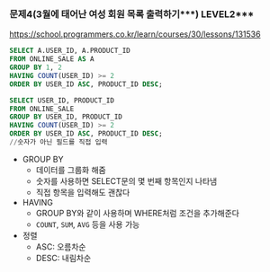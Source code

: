 ### 문제4(3월에 태어난 여성 회원 목록 출력하기***) LEVEL2***

https://school.programmers.co.kr/learn/courses/30/lessons/131536

```sql
SELECT A.USER_ID, A.PRODUCT_ID
FROM ONLINE_SALE AS A
GROUP BY 1, 2
HAVING COUNT(USER_ID) >= 2
ORDER BY USER_ID ASC, PRODUCT_ID DESC;
```

```sql
SELECT USER_ID, PRODUCT_ID
FROM ONLINE_SALE
GROUP BY USER_ID, PRODUCT_ID
HAVING COUNT(USER_ID) >= 2
ORDER BY USER_ID ASC, PRODUCT_ID DESC;
//숫자가 아닌 필드를 직접 입력
```

- GROUP BY
    - 데이터를 그룹화 해줌
    - 숫자를 사용하면 SELECT문의 몇 번째 항목인지 나타냄
    - 직접 항목을 입력해도 괜찮다
- HAVING
    - GROUP BY와 같이 사용하며 WHERE처럼 조건을 추가해준다
    - `COUNT`, `SUM`, `AVG` 등을 사용 가능
- 정렬
    - ASC: 오름차순
    - DESC: 내림차순